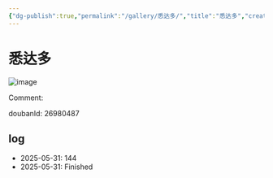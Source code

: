 ```yaml
---
{"dg-publish":true,"permalink":"/gallery/悉达多/","title":"悉达多","created":"2025-06-16T14:31:17.941+08:00"}
---
```



# 悉达多

![image](https://hiraeth-picbed.oss-cn-beijing.aliyuncs.com/20250531154901.webp)

Comment: 



doubanId: 26980487

## log

- 2025-05-31: 144
- 2025-05-31: Finished
